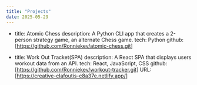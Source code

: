 ```yaml
---
title: "Projects"
date: 2025-05-29
---
```


- title: Atomic Chess
  description: A Python CLI app that creates a 2-person strategy game, an alternate Chess game.
  tech: Python
  github: [https://github.com/Ronniekev/atomic-chess.git]

- title: Work Out Tracket(SPA)
  description: A React SPA that displays users workout data from an API.
  tech: React, JavaScript, CSS
  github: [https://github.com/Ronniekev/workout-tracker.git]
  URL: [https://creative-clafoutis-c8a37e.netlify.app/]
